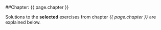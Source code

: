 
##Chapter: {{ page.chapter }}

Solutions to the **selected** exercises from chapter _{{ page.chapter }}_ are explained below.